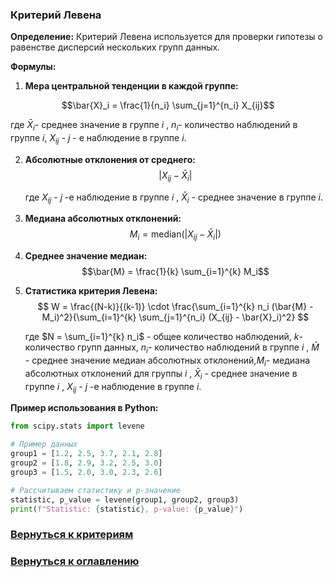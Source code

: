 ### Критерий Левена

**Определение:**
Критерий Левена используется для проверки гипотезы о равенстве дисперсий нескольких групп данных.

**Формулы:**

1. **Мера центральной тенденции в каждой группе:**

  $$\bar{X}_i = \frac{1}{n_i} \sum_{j=1}^{n_i} X_{ij}$$

   где $\bar{X}_i$- среднее значение в группе $i$ , $n_i$- количество наблюдений в группе $i$, $X_{ij}$ - $j$ - е наблюдение в группе $i$.

2. **Абсолютные отклонения от среднего:**
  $$|X_{ij} - \bar{X}_i|$$

   где $X_{ij}$ - $j$ -е наблюдение в группе $i$ , $\bar{X}_i$ - среднее значение в группе $i$.

3. **Медиана абсолютных отклонений:**
  $$M_i = \text{median}(|X_{ij} - \bar{X}_i|)$$

4. **Среднее значение медиан:**
  $$\bar{M} = \frac{1}{k} \sum_{i=1}^{k} M_i$$

5. **Статистика критерия Левена:**
  $$
   W = \frac{(N-k)}{(k-1)} \cdot \frac{\sum_{i=1}^{k} n_i (\bar{M} - M_i)^2}{\sum_{i=1}^{k} \sum_{j=1}^{n_i} (X_{ij} - \bar{X}_i)^2}
  $$

   где $N = \sum_{i=1}^{k} n_i$ - общее количество наблюдений, $k$- количество групп данных, $n_i$- количество наблюдений в группе $i$ , $\bar{M}$ - среднее значение медиан абсолютных отклонений,$M_i$- медиана абсолютных отклонений для группы $i$ , $\bar{X}_i$ - среднее значение в группе $i$ , $X_{ij}$ - $j$ -е наблюдение в группе $i$.

**Пример использования в Python:**

```python
from scipy.stats import levene

# Пример данных
group1 = [1.2, 2.5, 3.7, 2.1, 2.8]
group2 = [1.8, 2.9, 3.2, 2.5, 3.0]
group3 = [1.5, 2.0, 3.0, 2.3, 2.6]

# Рассчитываем статистику и p-значение
statistic, p_value = levene(group1, group2, group3)
print(f"Statistic: {statistic}, p-value: {p_value}")
```

### [Вернуться к критериям](../Navigation_criteria.md)

### [Вернуться к оглавлению](../../README.md)